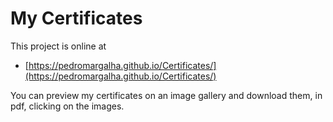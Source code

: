 # My Certificates
This project is online at 
- [https://pedromargalha.github.io/Certificates/](https://pedromargalha.github.io/Certificates/)

You can preview my certificates on an image gallery and download them, in pdf, clicking on the images.